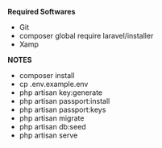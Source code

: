**Required Softwares**
- Git
- composer global require laravel/installer
- Xamp

**NOTES**
- composer install
- cp .env.example.env
- php artisan key:generate
- php artisan passport:install
- php artisan passport:keys
- php artisan migrate
- php artisan db:seed
- php artisan serve
